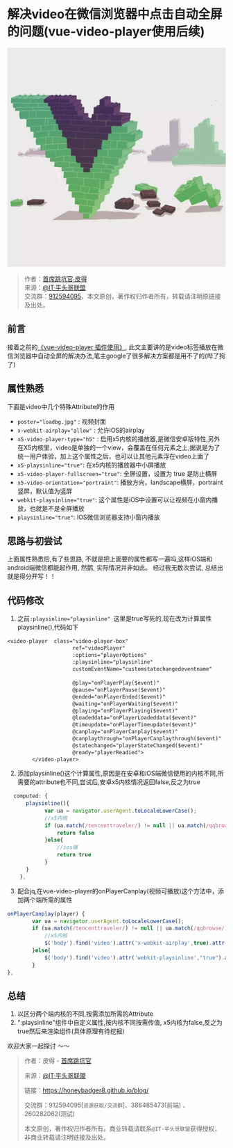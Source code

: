 # 解决video在微信浏览器中点击自动全屏的问题(vue-video-player使用后续)

![banner](./images/timg.png)

> 作者：[首席跳坑官∙皮得](https://blog.peterzhu.club/ "首席跳坑官∙皮得")<br/>
> 来源：[@IT·平头哥联盟](https://honeybadger8.github.io/blog/ "@IT·平头哥联盟")<br/>
> 交流群：[912594095](https://shang.qq.com/wpa/qunwpa?idkey=265166274bca82709718a0ae1fa9c55d65dd3608ebc780f9e6ea41e2761f5ec2 "@IT·平头哥联盟QQ交流群")，本文原创，著作权归作者所有，转载请注明原链接及出处。

## 前言

接着之前的[《vue-video-player 插件使用》](frontends/vue-video-player/vue-video-player使用.md),
此文主要讲的是video标签播放在微信浏览器中自动全屏的解决办法,笔主google了很多解决方案都是用不了的(哔了狗了)

## 属性熟悉
下面是video中几个特殊Attribute的作用

- `poster="loadbg.jpg"` : 视频封面
- `x-webkit-airplay="allow"` : 允许iOS的airplay
- `x5-video-player-type="h5"` : 启用x5内核的播放器,是微信安卓版特性,另外在X5内核里，video是单独的一个view，会覆盖在任何元素之上,据说是为了统一用户体验，加上这个属性之后，也可以让其他元素浮在video上面了
- `x5-playsinline="true"`: 在x5内核的播放器中小屏播放    
- `x5-video-player-fullscreen="true"`: 全屏设置，设置为 true 是防止横屏
- `x5-video-orientation="portraint"`: 播放方向，landscape横屏，portraint竖屏，默认值为竖屏
- `webkit-playsinline="true"`: 这个属性是iOS中设置可以让视频在小窗内播放，也就是不是全屏播放
- `playsinline="true"`: IOS微信浏览器支持小窗内播放

## 思路与初尝试

上面属性熟悉后,有了些思路, 不就是把上面要的属性都写一遍吗,这样iOS端和android端微信都能起作用,
 然鹅, 实际情况并非如此。 经过我无数次尝试, 总结出就是得分开写！！ 

## 代码修改

1. 之前`:playsinline="playsinline" `这里是true写死的,现在改为计算属性playsinline(),代码如下
```template
<video-player  class="video-player-box"
	                 ref="videoPlayer"
	                 :options="playerOptions"
	                 :playsinline="playsinline" 
	                 customEventName="customstatechangedeventname"
					 
	                 @play="onPlayerPlay($event)"
	                 @pause="onPlayerPause($event)"
	                 @ended="onPlayerEnded($event)"
	                 @waiting="onPlayerWaiting($event)"
	                 @playing="onPlayerPlaying($event)"
	                 @loadeddata="onPlayerLoadeddata($event)"
	                 @timeupdate="onPlayerTimeupdate($event)"
	                 @canplay="onPlayerCanplay($event)"
	                 @canplaythrough="onPlayerCanplaythrough($event)"
	                 @statechanged="playerStateChanged($event)"
	                 @ready="playerReadied">
	    </video-player>
```
	 
2. 添加playsinline()这个计算属性,原因是在安卓和iOS端微信使用的内核不同,所需要的attribute也不同,尝试后,安卓x5内核情况返回false,反之为true
```javascript
  computed: {
      playsinline(){
      		var ua = navigator.userAgent.toLocaleLowerCase();
	        //x5内核
		    if (ua.match(/tencenttraveler/) != null || ua.match(/qqbrowse/) != null) {
		    	return false
		    }else{
		    	//ios端
				return true				
		    }
      }
    },
```

3. 配合jq,在vue-video-player的onPlayerCanplay(视频可播放)这个方法中，添加两个端所需的属性
```javascript
onPlayerCanplay(player) {
		var ua = navigator.userAgent.toLocaleLowerCase();
		if (ua.match(/tencenttraveler/) != null || ua.match(/qqbrowse/) != null) {	
			//x5内核	
		    $('body').find('video').attr('x-webkit-airplay',true).attr('x5-playsinline',true).attr('webkit-playsinline',true).attr('playsinline',true)
		}else{
		    $('body').find('video').attr('webkit-playsinline',"true").attr('playsinline',"true") 
		}
},
```

## 总结
1. 以区分两个端内核的不同,按需添加所需的Attribute
2. ":playsinline"组件中自定义属性,按内核不同按需传值, x5内核为false,反之为true然后来渲染组件(具体原理有待挖掘)

欢迎大家一起探讨 ～～

> 作者：皮得 - [首席跳坑官](https://blog.peterzhu.club/)
>
> 来源：[@IT·平头哥联盟](https://honeybadger8.github.io/blog/ "@IT·平头哥联盟")
> 
> 链接：https://honeybadger8.github.io/blog/
> 
> 交流群：912594095[`资源获取/交流群`]、386485473(前端) 、260282062(测试)
>
> 本文原创，著作权归作者所有。商业转载请联系`@IT·平头哥联盟`获得授权，非商业转载请注明链接及出处。 
